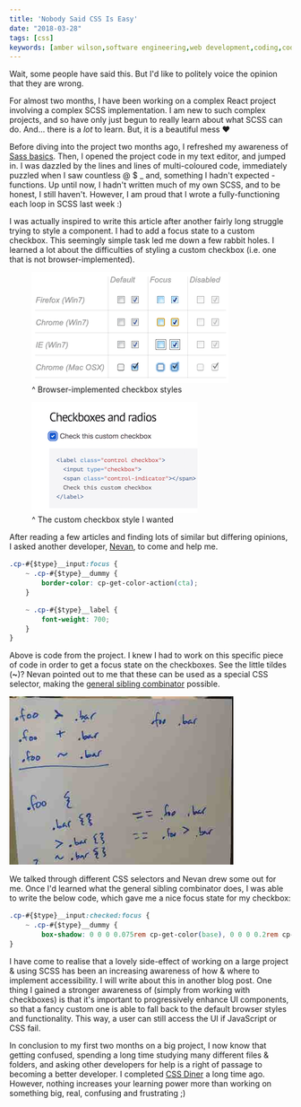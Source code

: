 ```yaml
---
title: 'Nobody Said CSS Is Easy'
date: "2018-03-28"
tags: [css]
keywords: [amber wilson,software engineering,web development,coding,code examples,sass,styling]
---
```


Wait, some people have said this. But I'd like to politely voice the opinion that they are wrong.

For almost two months, I have been working on a complex React project involving a complex SCSS implementation. I am new to such complex projects, and so have only just begun to really learn about what SCSS can do. And... there is a _lot_ to learn. But, it is a beautiful mess ❤️

Before diving into the project two months ago, I refreshed my awareness of [Sass basics](https://sass-lang.com/guide). Then, I opened the project code in my text editor, and jumped in. I was dazzled by the lines and lines of multi-coloured code, immediately puzzled when I saw countless @ $ _ and, something I hadn't expected - functions. Up until now, I hadn't written much of my own SCSS, and to be honest, I still haven't. However, I am proud that I wrote a fully-functioning each loop in SCSS last week :)

I was actually inspired to write this article after another fairly long struggle trying to style a component. I had to add a focus state to a custom checkbox. This seemingly simple task led me down a few rabbit holes. I learned a lot about the difficulties of styling a custom checkbox (i.e. one that is not browser-implemented).

<figure class="figure__border">
<a href="https://developer.mozilla.org/en-US/docs/Learn/HTML/Forms/The_native_form_widgets"><img src="img/browser-checkbox.png" alt="Browser-implemented checkbox styles"></a>
<figcaption>^ Browser-implemented checkbox styles</figcaption>
</figure>

<figure class="figure__border">
<a href="http://wtfforms.com/"><img src="img/custom-checkbox.png" alt="Custom checkbox style"></a>
<figcaption>^ The custom checkbox style I wanted</figcaption>
</figure>

After reading a few articles and finding lots of similar but differing opinions, I asked another developer, [Nevan](http://nevanscott.com/), to come and help me.

```css
.cp-#{$type}__input:focus {
    ~ .cp-#{$type}__dummy {
        border-color: cp-get-color-action(cta);
    }
```
```css
    ~ .cp-#{$type}__label {
        font-weight: 700;
    }
}
```

Above is code from the project. I knew I had to work on this specific piece of code in order to get a focus state on the checkboxes. See the little tildes (**~**)? Nevan pointed out to me that these can be used as a special CSS selector, making the [general sibling combinator](https://developer.mozilla.org/en-US/docs/Web/CSS/General_sibling_selectors) possible.

![CSS lesson from a developer at my workplace](img/csslesson.jpg)

We talked through different CSS selectors and Nevan drew some out for me. Once I'd learned what the general sibling combinator does, I was able to write the below code, which gave me a nice focus state for my checkbox:

```css
.cp-#{$type}__input:checked:focus {
    ~ .cp-#{$type}__dummy {
        box-shadow: 0 0 0 0.075rem cp-get-color(base), 0 0 0 0.2rem cp-get-color-action(cta);
}  
```

I have come to realise that a lovely side-effect of working on a large project & using SCSS has been an increasing awareness of how & where to implement accessibility. I will write about this in another blog post. One thing I gained a stronger awareness of (simply from working with checkboxes) is that it's important to progressively enhance UI components, so that a fancy custom one is able to fall back to the default browser styles and functionality. This way, a user can still access the UI if JavaScript or CSS fail.

In conclusion to my first two months on a big project, I now know that getting confused, spending a long time studying many different files & folders, and asking other developers for help is a right of passage to becoming a better developer. I completed [CSS Diner](https://flukeout.github.io/) a long time ago. However, nothing increases your learning power more than working on something big, real, confusing and frustrating ;)